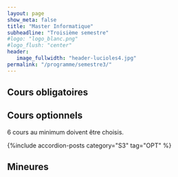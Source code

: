 ```yaml
---
layout: page
show_meta: false
title: "Master Informatique"
subheadline: "Troisième semestre"
#logo: "logo_blanc.png"
#logo_flush: "center"
header:
   image_fullwidth: "header-lucioles4.jpg"
permalink: "/programme/semestre3/"
---
```


## Cours obligatoires ##

## Cours optionnels ##

6 cours au minimum doivent être choisis.

{%include accordion-posts category="S3" tag="OPT" %}

## Mineures ##


